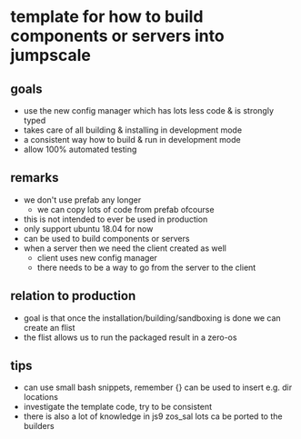 # template for how to build components or servers into jumpscale

## goals

- use the new config manager which has lots less code & is strongly typed
- takes care of all building & installing in development mode
- a consistent way how to build & run in development mode
- allow 100% automated testing

## remarks

- we don't use prefab any longer
    - we can copy lots of code from prefab ofcourse
- this is not intended to ever be used in production
- only support ubuntu 18.04 for now
- can be used to build components or servers
- when a server then we need the client created as well
    - client uses new config manager
    - there needs to be a way to go from the server to the client

## relation to production

- goal is that once the installation/building/sandboxing is done we can create an flist
-  the flist allows us to run the packaged result in a zero-os

## tips

- can use small bash snippets, remember {} can be used to insert e.g. dir locations
- investigate the template code, try to be consistent
- there is also a lot of knowledge in js9 zos_sal lots ca be ported to the builders

